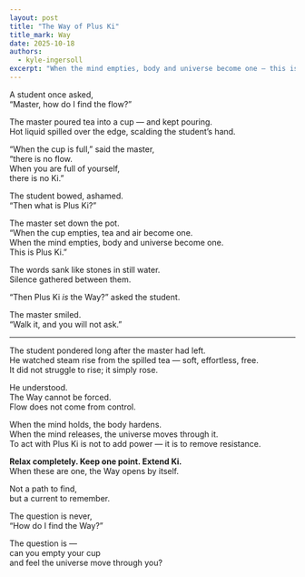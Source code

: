 ```yaml
---
layout: post
title: "The Way of Plus Ki"
title_mark: Way
date: 2025-10-18
authors: 
  - kyle-ingersoll
excerpt: "When the mind empties, body and universe become one — this is Plus Ki."
---
```


A student once asked,  
“Master, how do I find the flow?”  

The master poured tea into a cup — and kept pouring.  
Hot liquid spilled over the edge, scalding the student’s hand.  

“When the cup is full,” said the master,  
“there is no flow.  
When you are full of yourself,  
there is no Ki.”  

The student bowed, ashamed.  
“Then what is Plus Ki?”  

The master set down the pot.  
“When the cup empties, tea and air become one.  
When the mind empties, body and universe become one.  
This is Plus Ki.”  

The words sank like stones in still water.  
Silence gathered between them.  

“Then Plus Ki *is* the Way?” asked the student.  

The master smiled.  
“Walk it, and you will not ask.”

---

The student pondered long after the master had left.  
He watched steam rise from the spilled tea — soft, effortless, free.  
It did not struggle to rise; it simply rose.  

He understood.  
The Way cannot be forced.  
Flow does not come from control.  

When the mind holds, the body hardens.  
When the mind releases, the universe moves through it.  
To act with Plus Ki is not to add power — it is to remove resistance.  

**Relax completely. Keep one point. Extend Ki.**  
When these are one, the Way opens by itself.  

Not a path to find,  
but a current to remember.  

The question is never,  
“How do I find the Way?”  

The question is —  
can you empty your cup  
and feel the universe move through you?
